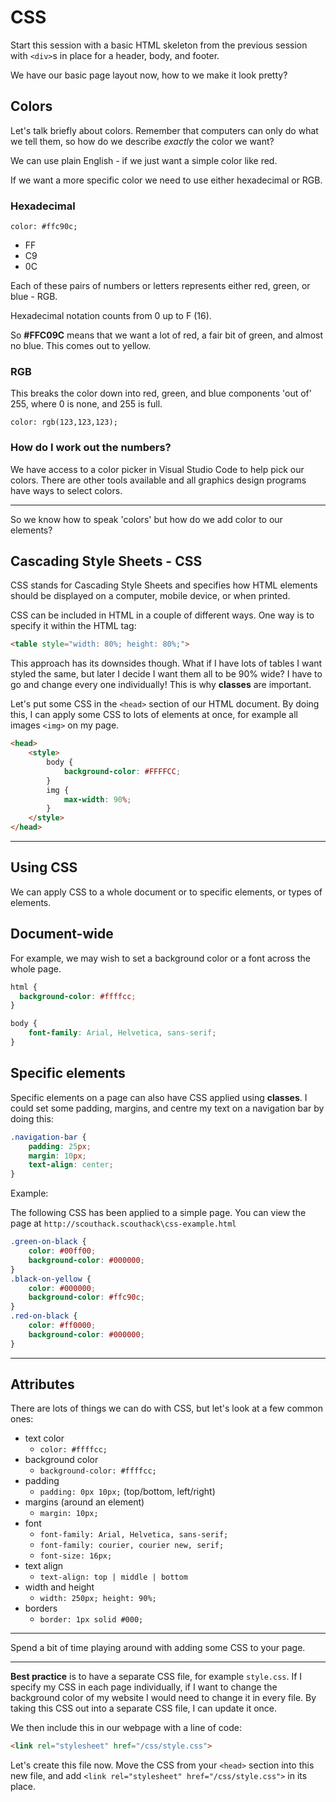 # CSS

Start this session with a basic HTML skeleton from the previous session with `<div>`s in place for a header, body, and footer.

We have our basic page layout now, how to we make it look pretty?

## Colors

Let's talk briefly about colors. Remember that computers can only do what we tell them, so how do we describe _exactly_ the color we want?

We can use plain English - if we just want a simple color like red.

If we want a more specific color we need to use either hexadecimal or RGB.

### Hexadecimal

`color: #ffc90c;`

- FF
- C9
- 0C

Each of these pairs of numbers or letters represents either red, green, or blue - RGB.

Hexadecimal notation counts from 0 up to F (16).

So **#FFC09C** means that we want a lot of red, a fair bit of green, and almost no blue. This comes out to yellow.

### RGB

This breaks the color down into red, green, and blue components 'out of' 255, where 0 is none, and 255 is full.

`color: rgb(123,123,123);`

### How do I work out the numbers?

We have access to a color picker in Visual Studio Code to help pick our colors. There are other tools available and all graphics design programs have ways to select colors.

---

So we know how to speak 'colors' but how do we add color to our elements?

## Cascading Style Sheets - CSS

CSS stands for Cascading Style Sheets and specifies how HTML elements should be displayed on a computer, mobile device, or when printed.

CSS can be included in HTML in a couple of different ways. One way is to specify it within the HTML tag:

```html
<table style="width: 80%; height: 80%;">
```

This approach has its downsides though. What if I have lots of tables I want styled the same, but later I decide I want them all to be 90% wide? I have to go and change every one individually! This is why **classes** are important.

Let's put some CSS in the `<head>` section of our HTML document. By doing this, I can apply some CSS to lots of elements at once, for example all images `<img>` on my page.

```html
<head>
    <style>
        body {
            background-color: #FFFFCC;
        }
        img {
            max-width: 90%;
        }
    </style>
</head>
```

---

## Using CSS

We can apply CSS to a whole document or to specific elements, or types of elements.

## Document-wide
For example, we may wish to set a background color or a font across the whole page.

```css
html {
  background-color: #ffffcc;
}
```

```css
body {
    font-family: Arial, Helvetica, sans-serif;
}
```

## Specific elements
Specific elements on a page can also have CSS applied using **classes**. I could set some padding, margins, and centre my text on a navigation bar by doing this:


```css
.navigation-bar {
    padding: 25px;
    margin: 10px;
    text-align: center;
}
```

Example:

The following CSS has been applied to a simple page. You can view the page at `http://scouthack.scouthack\css-example.html`

```css
.green-on-black {
    color: #00ff00;
    background-color: #000000;
}
.black-on-yellow {
    color: #000000;
    background-color: #ffc90c;
}
.red-on-black {
    color: #ff0000;
    background-color: #000000;
}
```

---

## Attributes
There are lots of things we can do with CSS, but let's look at a few common ones:

- text color
    - `color: #ffffcc;`
- background color
    - `background-color: #ffffcc;`
- padding
    - `padding: 0px 10px;` (top/bottom, left/right)
- margins (around an element)
    - `margin: 10px;`
- font
    - `font-family: Arial, Helvetica, sans-serif;`
    - `font-family: courier, courier new, serif;`
    - `font-size: 16px;`
- text align
    - `text-align: top | middle | bottom`
- width and height
    - `width: 250px; height: 90%;`
- borders
    - `border: 1px solid #000;`

---

Spend a bit of time playing around with adding some CSS to your page.

---
**Best practice** is to have a separate CSS file, for example `style.css`. If I specify my CSS in each page individually, if I want to change the background color of my website I would need to change it in every file. By taking this CSS out into a separate CSS file, I can update it once.

We then include this in our webpage with a line of code:

```html
<link rel="stylesheet" href="/css/style.css">
```

Let's create this file now. Move the CSS from your `<head>` section into this new file, and add `<link rel="stylesheet" href="/css/style.css">` in its place.
